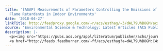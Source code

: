```yaml
---
title: '[ASAP] Measurements of Parameters Controlling the Emissions of Organophosphate
  Flame Retardants in Indoor Environments'
date: '2018-04-27'
linkTitle: http://feedproxy.google.com/~r/acs/esthag/~3/dAL79UhB8GM/acs.est.8b00224
source: 'Environmental Science & Technology: Latest Articles (ACS Publications)'
description: |-
  <p><img src="https://pubs.acs.org/appl/literatum/publisher/achs/journals/content/esthag/0/esthag.ahead-of-print/acs.est.8b00224/20180427/images/medium/es-2018-002243_0003.gif" alt="TOC Graphic"/></p><div><cite>Environmental Science & Technology</cite></div><div>DOI: 10.1021/acs.est.8b00224</div><div class="feedflare">
  <a href="http://feeds.feedburner.com/~ff/acs/esthag?a=dAL79UhB8GM:C4xJKzCgnFE:yIl2AUoC8zA"><img src="http://feeds.feedburner.com/~ff/acs/esthag?d=yIl2AUoC8zA" border="0"></img></a>
---
```


